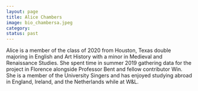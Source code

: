 ```yaml
---
layout: page
title: Alice Chambers
image: bio_chambersa.jpeg
category:
status: past
---
```

Alice is a member of the class of 2020 from Houston, Texas double majoring in English and Art History with a minor in Medieval and Renaissance Studies. She spent time in summer 2019 gathering data for the project in Florence alongside Professor Bent and fellow contributor Win. She is a member of the University Singers and has enjoyed studying abroad in England, Ireland, and the Netherlands while at W&L.
